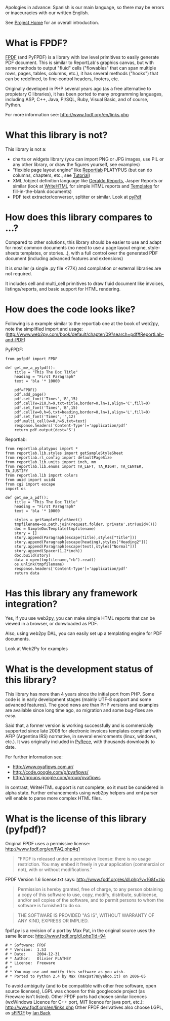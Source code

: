 

Apologies in advance: Spanish is our main language, so there may be errors or inaccuracies with our written English.

See [Project Home](https://github.com/reingart/pyfpdf) for an overall introduction.

# What is FPDF? #

[FPDF](http://www.fpdf.org) (and PyFPDF) is a library with low level primitives to easily generate PDF document. This is similar to ReportLab's graphics canvas, but with some methods to output "fluid" cells ("flowables" that can span multiple rows, pages, tables, columns, etc.), it has several methods ("hooks") that can be redefined, to fine-control headers, footers, etc.

Originally developed in PHP several years ago (as a free alternative to propietary C libraries), it has been ported to many programming languages, including ASP, C++, Java, Pl/SQL, Ruby, Visual Basic, and of course, Python.

For more information see: http://www.fpdf.org/en/links.php

# What this library **is not**? #

This library is not a:
  * charts or widgets library (you can import PNG or JPG images, use PIL or any other library, or draw the figures yourself, see examples)
  * "flexible page layout engine" like [Reportlab](http://www.reportlab.com/software/opensource/) PLATYPUS (but can do columns, chapters, etc., see [Tutorial](Tutorial.md))
  * XML /object definition language like [Geraldo Reports](http://www.geraldoreports.org/), Jasper Reports or similar (look at [WriteHTML](reference/WriteHTML.md) for simple HTML reports and [Templates](Templates.md) for fill-in-the-blank documents)
  * PDF text extractor/conversor, spltiter or similar. Look at [pyPdf](http://pybrary.net/pyPdf/)

# How does this library compares to ...? #

Compared to other solutions, this library should be easier to use and adapt for
most common documents (no need to use a page layout engine, style-sheets templates, or stories...), with a full control over the generated PDF document (including advanced features and extensions)

It is smaller (a single .py file <77K) and compilation or external libraries are not required.

It includes cell and multi\_cell primitives to draw fluid document like invoices, listings/reports, and basic support for HTML rendering.

# How does the code looks like? #

Following is a example similar to the reportlab one at the book of web2py, note
the simplified import and usage:
(http://www.web2py.com/book/default/chapter/09?search=pdf#ReportLab-and-PDF)

PyFPDF:
```
from pyfpdf import FPDF

def get_me_a_pyfpdf():
    title = "This The Doc Title"
    heading = "First Paragraph"
    text = 'bla '* 10000

    pdf=FPDF()
    pdf.add_page()
    pdf.set_font('Times','B',15)
    pdf.cell(w=210,h=9,txt=title,border=0,ln=1,align='C',fill=0)
    pdf.set_font('Times','B',15)
    pdf.cell(w=0,h=6,txt=heading,border=0,ln=1,align='L',fill=0)
    pdf.set_font('Times','',12)
    pdf.multi_cell(w=0,h=5,txt=text)
    response.headers['Content-Type']='application/pdf'
    return pdf.output(dest='S')
```

Reportlab:
```
from reportlab.platypus import *
from reportlab.lib.styles import getSampleStyleSheet
from reportlab.rl_config import defaultPageSize
from reportlab.lib.units import inch, mm
from reportlab.lib.enums import TA_LEFT, TA_RIGHT, TA_CENTER, TA_JUSTIFY
from reportlab.lib import colors
from uuid import uuid4
from cgi import escape
import os

def get_me_a_pdf():
    title = "This The Doc Title"
    heading = "First Paragraph"
    text = 'bla '* 10000

    styles = getSampleStyleSheet()
    tmpfilename=os.path.join(request.folder,'private',str(uuid4()))
    doc = SimpleDocTemplate(tmpfilename)
    story = []
    story.append(Paragraph(escape(title),styles["Title"]))
    story.append(Paragraph(escape(heading),styles["Heading2"]))
    story.append(Paragraph(escape(text),styles["Normal"]))
    story.append(Spacer(1,2*inch))
    doc.build(story)
    data = open(tmpfilename,"rb").read()
    os.unlink(tmpfilename)
    response.headers['Content-Type']='application/pdf'
    return data
```

# Has this library any framework integration? #

Yes, if you use web2py, you can make simple HTML reports that can be viewed in a browser, or donwloaded as PDF.

Also, using web2py DAL, you can easily set up a templating engine for PDF documents.

Look at Web2Py for examples

# What is the development status of this library? #

This library has more than 4 years since the initial port from PHP. Some code is in early development stages (mainly UTF-8 support and some advanced features). The good news are than PHP versions and examples are available since long time ago, so migration and some bug-fixes are easy.

Said that, a former version is working successfully and is commercially supported since late 2008 for electronic invoices templates compliant with AFIP (Argentina IRS) normative, in several environments (linux, windows, etc.). It was originally included in [PyRece](http://code.google.com/p/pyafipws/wiki/ProjectSummary), with thousands downloads to date.

For further information see:
  * http://www.pyafipws.com.ar/
  * http://code.google.com/p/pyafipws/
  * http://groups.google.com/group/pyafipws

In contrast, WriteHTML support is not complete, so it must be considered in alpha state. Further enhancements using web2py helpers and xml parser will enable to parse more complex HTML files.

# What is the license of this library (pyfpdf)? #

Original FPDF uses a permissive license:
http://www.fpdf.org/en/FAQ.php#q1

> "FPDF is released under a permissive license: there is no usage
> restriction. You may embed it freely in your application (commercial
> or not), with or without modifications."

FPDF Version 1.6 license.txt says:
http://www.fpdf.org/es/dl.php?v=16&f=zip

> Permission is hereby granted, free of charge, to any person obtaining a copy
> of this software to use, copy, modify, distribute, sublicense, and/or sell
> copies of the software, and to permit persons to whom the software is furnished
> to do so.

> THE SOFTWARE IS PROVIDED "AS IS", WITHOUT WARRANTY OF ANY KIND, EXPRESS OR IMPLIED.

fpdf.py is a revision of a port by Max Pat, in the original source uses the same licence:
http://www.fpdf.org/dl.php?id=94

```
# * Software: FPDF
# * Version:  1.53
# * Date:     2004-12-31
# * Author:   Olivier PLATHEY
# * License:  Freeware
# *
# * You may use and modify this software as you wish.
# * Ported to Python 2.4 by Max (maxpat78@yahoo.it) on 2006-05
```

To avoid ambiguity (and to be compatible with other free software, open source licenses), LGPL was chosen for this googlecode project (as Freeware isn't listed).
Other FPDF ports had chosen similar licences (wxWindows Licence for C++ port, MIT licence for java port, etc.):
http://www.fpdf.org/en/links.php
Other FPDF derivatives also choose LGPL, as [sFPDF](http://www.fpdf.org/en/script/script91.php) by [Ian Back](mailto:ian@bpm1.com?subject=sFPDF)
